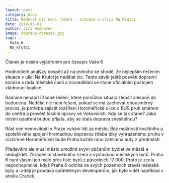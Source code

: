 ```yaml
---
layout: post
category: blog
title: Nedělat nic není řešení - situace v ulici Na Krutci
date: 2019-05-01
author: Jiří Hoskovec
image: doprava-obrazek.jpg
tags: |-
  Vaše_6
  Na_Krutci
---
```

Článek je naším vyjádřením pro časopis Vaše 6

Hodnotitelé analýzy dospěli až na jednoho ke shodě, že nejlepším řešením situace v ulici Na Krutci je nedělat nic. Tento závěr ještě posvětí dopravní komise a rada městské části a nicnedělání se stane oficiálním postojem vládnoucí koalice.

Radnice nenabízí žádné řešení, které pomůžou situaci zlepšit alespoň do budoucna. Nedělat nic není řešení, pokud se má zachovat obousměrný provoz, je potřeba zajistit rozšíření Horoměřické ulice o BUS pruh směrem do centra a provést lokální úpravy ve Vokovicích. Kdy se tak stane? Jaká místní opatření budou přijata, aby se stala doprava snesitelnou?

Růst cen nemovitostí v Praze vyhání lidi za město. Bez možnosti kvalitního a spolehlivého spojení hromadnou dopravou (třeba díky vyhrazenému pruhu v rozšířené Horoměřické) bude Praha každé ráno zahlcena auty z předměstí.

Především ale musí město umožnit svým občanům bydlet ve městě a nedojíždět. Zkrácením stavebního řízení a výstavbou městských bytů. Praha 6 nyní vlastní jen málo přes tisíc bytů z původních 17 000. Proto je zcela nepochopitelné, když Praha 6 odmítá na svých pozemcích stavět městské byty a raději je prodává spřáteleným developerům, jak bylo vidět například v areálu Draček.
